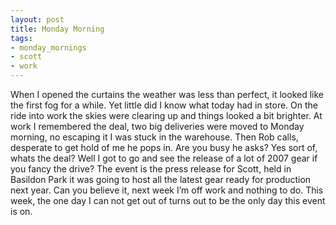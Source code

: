 ```yaml
---
layout: post
title: Monday Morning
tags:
- monday_mornings
- scott
- work
---
```

When I opened the curtains the weather was less than perfect, it looked like the first fog for a while. Yet little did I know what today had in store. On the ride into work the skies were clearing up and things looked a bit brighter. At work I remembered the deal, two big deliveries were moved to Monday morning, no escaping it I was stuck in the warehouse. Then Rob calls, desperate to get hold of me he pops in. Are you busy he asks? Yes sort of, whats the deal? Well I got to go and see the release of a lot of 2007 gear if you fancy the drive? The event is the press release for Scott, held in Basildon Park it was going to host all the latest gear ready for production next year. Can you believe it, next week I’m off work and nothing to do. This week, the one day I can not get out of turns out to be the only day this event is on.
